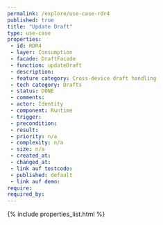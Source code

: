 ```yaml
---
permalink: /explore/use-case-rdr4
published: true
title: "Update Draft"
type: use-case
properties:
 - id: RDR4
 - layer: Consumption
 - facade: DraftFacade
 - function: updateDraft
 - description: 
 - feature category: Cross-device draft handling
 - tech category: Drafts
 - status: DONE
 - comments: 
 - actor: Identity
 - component: Runtime
 - trigger: 
 - precondition: 
 - result: 
 - priority: n/a
 - complexity: n/a
 - size: n/a
 - created_at: 
 - changed_at: 
 - link auf testcode: 
 - published: default
 - link auf demo: 
require:
required_by:
---
```

{% include properties_list.html %}
